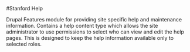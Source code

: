 #Stanford Help

Drupal Features module for providing site specific help and maintenance information. Contains a help content type which allows the site administrator to use permissions to select who can view and edit the help pages. This is designed to keep the help information available only to selected roles. 

